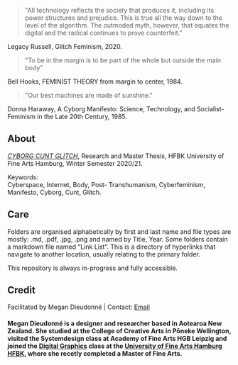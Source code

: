 >"All technology reflects the society that produces it, including its power structures and prejudice. This is true all the way down to the level of the algorithm. The outmoded myth, however, that equates the digital and the radical continues to prove counterfeit." 
<p>Legacy Russell, Glitch Feminism, 2020.</p>

>"To be in the margin is to be part of the whole but outside the main body"
<p>Bell Hooks, FEMINIST THEORY from margin to center, 1984.</p>
 
>"Our best machines are made of sunshine." 
<p>Donna Haraway, A Cyborg Manifesto: Science, Technology, and Socialist-Feminism in the Late 20th Century, 1985.</p>

<h2>About</h2>
<a href="https://cyborgcuntglitch.megandieudonne.com/"><i>CYBORG CUNT GLITCH</i></a>, Research and Master Thesis, HFBK University of Fine Arts Hamburg, Winter Semester 2020/21.</p>

Keywords:  
Cyberspace, Internet, Body, Post- Transhumanism, Cyberfeminism, Manifesto, Cyborg, Cunt, Glitch.</p>

<h2>Care</h2>
<p>Folders are organised alphabetically by first and last name and file types are mostly: .md, .pdf, .jpg, .png and named by Title, Year. Some folders contain a markdown file named “Link List”. This is a directory of hyperlinks that navigate to another location, usually relating to the primary folder.</p>

<p>This repository is always in-progress and fully accessible.</p>

<h2>Credit</h2>
Facilitated by Megan Dieudonné | Contact: <a href="mailto:megan.dieudonne@gmail.com">Email</a>
<h4>Megan Dieudonné is a designer and researcher based in Aotearoa New Zealand. She studied at the College of Creative Arts in Pōneke Wellington, visited the Systemdesign class at Academy of Fine Arts HGB Leipzig and joined the <a href="http://www.digitale-grafik.com/">Digital Graphics</a> class at the <a href="https://www.hfbk-hamburg.de/en/">University of Fine Arts Hamburg HFBK</a>, where she recetly completed a Master of Fine Arts.</h4>
